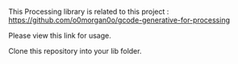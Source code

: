 This Processing library is related to this project :
https://github.com/o0morgan0o/gcode-generative-for-processing

Please view this link for usage.

Clone this repository into your lib folder.